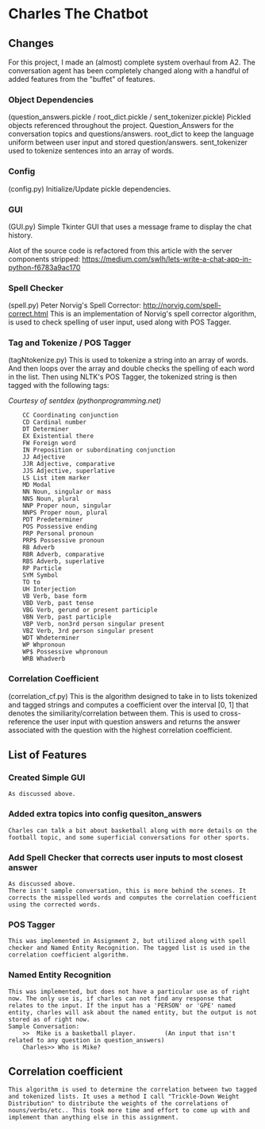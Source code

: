 # Charles The Chatbot

## Changes
For this project, I made an (almost) complete system overhaul from A2. The conversation agent has been completely changed along with a handful of added features from the "buffet" of features.

### Object Dependencies
(question_answers.pickle / root_dict.pickle / sent_tokenizer.pickle)
Pickled objects referenced throughout the project.
Question_Answers for the conversation topics and questions/answers.
root_dict to keep the language uniform between user input and stored question/answers.
sent_tokenizer used to tokenize sentences into an array of words.

### Config
(config.py)
Initialize/Update pickle dependencies.

### GUI
(GUI.py)
Simple Tkinter GUI that uses a message frame to display the chat history.

Alot of the source code is refactored from this article with the server components stripped: https://medium.com/swlh/lets-write-a-chat-app-in-python-f6783a9ac170

### Spell Checker
(spell.py)
Peter Norvig's Spell Corrector: http://norvig.com/spell-correct.html
This is an implementation of Norvig's spell corrector algorithm, is used to check spelling of user input, used along with POS Tagger.

### Tag and Tokenize / POS Tagger
(tagNtokenize.py)
This is used to tokenize a string into an array of words. And then loops over the array and double checks the spelling of each word in the list. Then using NLTK's POS Tagger, the tokenized string is then tagged with the following tags:

*Courtesy of sentdex (pythonprogramming.net)*

        CC Coordinating conjunction
        CD Cardinal number
        DT Determiner
        EX Existential there
        FW Foreign word
        IN Preposition or subordinating conjunction
        JJ Adjective
        JJR Adjective, comparative
        JJS Adjective, superlative
        LS List item marker
        MD Modal
        NN Noun, singular or mass
        NNS Noun, plural
        NNP Proper noun, singular
        NNPS Proper noun, plural
        PDT Predeterminer
        POS Possessive ending
        PRP Personal pronoun
        PRP$ Possessive pronoun
        RB Adverb
        RBR Adverb, comparative
        RBS Adverb, superlative
        RP Particle
        SYM Symbol
        TO to
        UH Interjection
        VB Verb, base form
        VBD Verb, past tense
        VBG Verb, gerund or present participle
        VBN Verb, past participle
        VBP Verb, non­3rd person singular present
        VBZ Verb, 3rd person singular present
        WDT Wh­determiner
        WP Wh­pronoun
        WP$ Possessive wh­pronoun
        WRB Wh­adverb


### Correlation Coefficient
(correlation_cf.py)
This is the algorithm designed to take in to lists tokenized and tagged strings and computes a coefficient over the interval [0, 1] that denotes the similiarity/correlation between them. This is used to cross-reference the user input with question answers and returns the answer associated with the question with the highest correlation coefficient.

## List of Features
### Created Simple GUI
	As discussed above.
### Added extra topics into config quesiton_answers
	Charles can talk a bit about basketball along with more details on the football topic, and some superficial conversations for other sports.
### Add Spell Checker that corrects user inputs to most closest answer
	As discussed above.
	There isn't sample conversation, this is more behind the scenes. It corrects the misspelled words and computes the correlation coefficient using the corrected words.
### POS Tagger
	This was implemented in Assignment 2, but utilized along with spell checker and Named Entity Recognition. The tagged list is used in the correlation coefficient algorithm. 
### Named Entity Recognition
	This was implemented, but does not have a particular use as of right now. The only use is, if charles can not find any response that relates to the input. If the input has a 'PERSON' or 'GPE' named entity, charles will ask about the named entity, but the output is not stored as of right now.
	Sample Conversation:
		>>  Mike is a basketball player. 		(An input that isn't related to any question in question_answers)
		Charles>> Who is Mike?
## Correlation coefficient
	This algorithm is used to determine the correlation between two tagged and tokenized lists. It uses a method I call "Trickle-Down Weight Distribution" to distribute the weights of the correlations of nouns/verbs/etc.. This took more time and effort to come up with and implement than anything else in this assignment. 
